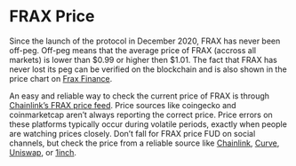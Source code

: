 # FRAX Price

Since the launch of the protocol in December 2020, FRAX has never been off-peg. Off-peg means that the average price of FRAX (accross all markets) is lower than $0.99 or higher then $1.01. The fact that FRAX has never lost its peg can be verified on the blockchain and is also shown in the price chart on [Frax Finance](https://app.frax.finance/).&#x20;

An easy and reliable way to check the current price of FRAX is through [Chainlink’s FRAX price feed](https://data.chain.link/ethereum/mainnet/stablecoins/frax-usd). Price sources like coingecko and coinmarketcap aren’t always reporting the correct price. Price errors on these platforms typically occur during volatile periods, exactly when people are watching prices closely. Don’t fall for FRAX price FUD on social channels, but check the price from a reliable source like [Chainlink](https://data.chain.link/ethereum/mainnet/stablecoins/frax-usd), [Curve](https://curve.fi/), [Uniswap](https://app.uniswap.org/#/swap?chain=mainnet), or [1inch](https://app.1inch.io/#/1/swap/FRAX/USDC).
